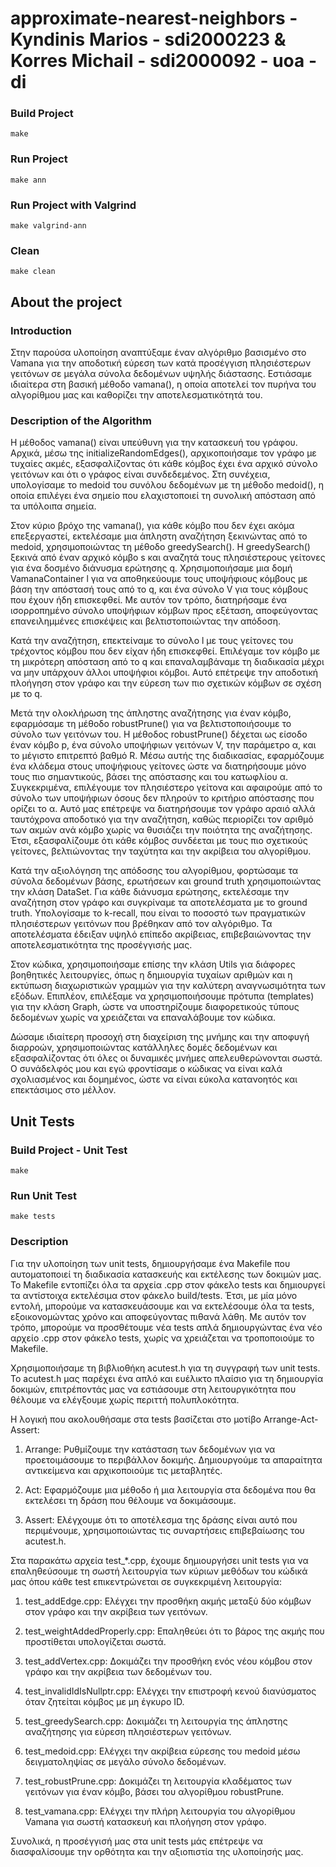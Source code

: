 # approximate-nearest-neighbors - Kyndinis Marios - sdi2000223 & Korres Michail - sdi2000092 - uoa - di

### Build Project
```
make
```

### Run Project
```
make ann
```

### Run Project with Valgrind
```
make valgrind-ann
```

### Clean
```
make clean
```

## About the project

### Introduction

Στην παρούσα υλοποίηση αναπτύξαμε έναν αλγόριθμο βασισμένο στο Vamana για την αποδοτική εύρεση των κατά προσέγγιση πλησιέστερων γειτόνων σε μεγάλα σύνολα δεδομένων υψηλής διάστασης. Εστιάσαμε ιδιαίτερα στη βασική μέθοδο vamana(), η οποία αποτελεί τον πυρήνα του αλγορίθμου μας και καθορίζει την αποτελεσματικότητά του.

### Description of the Algorithm

Η μέθοδος vamana() είναι υπεύθυνη για την κατασκευή του γράφου. Αρχικά, μέσω της initializeRandomEdges(), αρχικοποιήσαμε τον γράφο με τυχαίες ακμές, εξασφαλίζοντας ότι κάθε κόμβος έχει ένα αρχικό σύνολο γειτόνων και ότι ο γράφος είναι συνδεδεμένος. Στη συνέχεια, υπολογίσαμε το medoid του συνόλου δεδομένων με τη μέθοδο medoid(), η οποία επιλέγει ένα σημείο που ελαχιστοποιεί τη συνολική απόσταση από τα υπόλοιπα σημεία.

Στον κύριο βρόχο της vamana(), για κάθε κόμβο που δεν έχει ακόμα επεξεργαστεί, εκτελέσαμε μια άπληστη αναζήτηση ξεκινώντας από το medoid, χρησιμοποιώντας τη μέθοδο greedySearch(). Η greedySearch() ξεκινά από έναν αρχικό κόμβο s και αναζητά τους πλησιέστερους γείτονες για ένα δοσμένο διάνυσμα ερώτησης q. Χρησιμοποιήσαμε μια δομή VamanaContainer l για να αποθηκεύουμε τους υποψήφιους κόμβους με βάση την απόστασή τους από το q, και ένα σύνολο V για τους κόμβους που έχουν ήδη επισκεφθεί. Με αυτόν τον τρόπο, διατηρήσαμε ένα ισορροπημένο σύνολο υποψήφιων κόμβων προς εξέταση, αποφεύγοντας επανειλημμένες επισκέψεις και βελτιστοποιώντας την απόδοση.

Κατά την αναζήτηση, επεκτείναμε το σύνολο l με τους γείτονες του τρέχοντος κόμβου που δεν είχαν ήδη επισκεφθεί. Επιλέγαμε τον κόμβο με τη μικρότερη απόσταση από το q και επαναλαμβάναμε τη διαδικασία μέχρι να μην υπάρχουν άλλοι υποψήφιοι κόμβοι. Αυτό επέτρεψε την αποδοτική πλοήγηση στον γράφο και την εύρεση των πιο σχετικών κόμβων σε σχέση με το q.

Μετά την ολοκλήρωση της άπληστης αναζήτησης για έναν κόμβο, εφαρμόσαμε τη μέθοδο robustPrune() για να βελτιστοποιήσουμε το σύνολο των γειτόνων του. Η μέθοδος robustPrune() δέχεται ως είσοδο έναν κόμβο p, ένα σύνολο υποψήφιων γειτόνων V, την παράμετρο α, και το μέγιστο επιτρεπτό βαθμό R. Μέσω αυτής της διαδικασίας, εφαρμόζουμε ένα κλάδεμα στους υποψήφιους γείτονες ώστε να διατηρήσουμε μόνο τους πιο σημαντικούς, βάσει της απόστασης και του κατωφλίου α. Συγκεκριμένα, επιλέγουμε τον πλησιέστερο γείτονα και αφαιρούμε από το σύνολο των υποψήφιων όσους δεν πληρούν το κριτήριο απόστασης που ορίζει το α. Αυτό μας επέτρεψε να διατηρήσουμε τον γράφο αραιό αλλά ταυτόχρονα αποδοτικό για την αναζήτηση, καθώς περιορίζει τον αριθμό των ακμών ανά κόμβο χωρίς να θυσιάζει την ποιότητα της αναζήτησης. Έτσι, εξασφαλίζουμε ότι κάθε κόμβος συνδέεται με τους πιο σχετικούς γείτονες, βελτιώνοντας την ταχύτητα και την ακρίβεια του αλγορίθμου.

Κατά την αξιολόγηση της απόδοσης του αλγορίθμου, φορτώσαμε τα σύνολα δεδομένων βάσης, ερωτήσεων και ground truth χρησιμοποιώντας την κλάση DataSet. Για κάθε διάνυσμα ερώτησης, εκτελέσαμε την αναζήτηση στον γράφο και συγκρίναμε τα αποτελέσματα με το ground truth. Υπολογίσαμε το k-recall, που είναι το ποσοστό των πραγματικών πλησιέστερων γειτόνων που βρέθηκαν από τον αλγόριθμο. Τα αποτελέσματα έδειξαν υψηλό επίπεδο ακρίβειας, επιβεβαιώνοντας την αποτελεσματικότητα της προσέγγισής μας.

Στον κώδικα, χρησιμοποιήσαμε επίσης την κλάση Utils για διάφορες βοηθητικές λειτουργίες, όπως η δημιουργία τυχαίων αριθμών και η εκτύπωση διαχωριστικών γραμμών για την καλύτερη αναγνωσιμότητα των εξόδων. Επιπλέον, επιλέξαμε να χρησιμοποιήσουμε πρότυπα (templates) για την κλάση Graph, ώστε να υποστηρίζουμε διαφορετικούς τύπους δεδομένων χωρίς να χρειάζεται να επαναλάβουμε τον κώδικα.

Δώσαμε ιδιαίτερη προσοχή στη διαχείριση της μνήμης και την αποφυγή διαρροών, χρησιμοποιώντας κατάλληλες δομές δεδομένων και εξασφαλίζοντας ότι όλες οι δυναμικές μνήμες απελευθερώνονται σωστά. Ο συνάδελφός μου και εγώ φροντίσαμε ο κώδικας να είναι καλά σχολιασμένος και δομημένος, ώστε να είναι εύκολα κατανοητός και επεκτάσιμος στο μέλλον.

## Unit Tests
### Build Project - Unit Test
```
make
```

### Run Unit Test
```
make tests
```
### Description

Για την υλοποίηση των unit tests, δημιουργήσαμε ένα Makefile που αυτοματοποιεί τη διαδικασία κατασκευής και εκτέλεσης των δοκιμών μας. Το Makefile εντοπίζει όλα τα αρχεία .cpp στον φάκελο tests και δημιουργεί τα αντίστοιχα εκτελέσιμα στον φάκελο build/tests. Έτσι, με μία μόνο εντολή, μπορούμε να κατασκευάσουμε και να εκτελέσουμε όλα τα tests, εξοικονομώντας χρόνο και αποφεύγοντας πιθανά λάθη. Με αυτόν τον τρόπο, μπορούμε να προσθέτουμε νέα tests απλά δημιουργώντας ένα νέο αρχείο .cpp στον φάκελο tests, χωρίς να χρειάζεται να τροποποιούμε το Makefile.

Χρησιμοποιήσαμε τη βιβλιοθήκη acutest.h για τη συγγραφή των unit tests. Το acutest.h μας παρέχει ένα απλό και ευέλικτο πλαίσιο για τη δημιουργία δοκιμών, επιτρέποντάς μας να εστιάσουμε στη λειτουργικότητα που θέλουμε να ελέγξουμε χωρίς περιττή πολυπλοκότητα.

Η λογική που ακολουθήσαμε στα tests βασίζεται στο μοτίβο Arrange-Act-Assert:

1. Arrange: Ρυθμίζουμε την κατάσταση των δεδομένων για να προετοιμάσουμε το περιβάλλον δοκιμής. Δημιουργούμε τα απαραίτητα αντικείμενα και αρχικοποιούμε τις μεταβλητές.

2. Act: Εφαρμόζουμε μια μέθοδο ή μια λειτουργία στα δεδομένα που θα εκτελέσει τη δράση που θέλουμε να δοκιμάσουμε.

3. Assert: Ελέγχουμε ότι το αποτέλεσμα της δράσης είναι αυτό που περιμένουμε, χρησιμοποιώντας τις συναρτήσεις επιβεβαίωσης του acutest.h.

Στα παρακάτω αρχεία test_*.cpp, έχουμε δημιουργήσει unit tests για να επαληθεύσουμε τη σωστή λειτουργία των κύριων μεθόδων του κώδικά μας όπου κάθε test επικεντρώνεται σε συγκεκριμένη λειτουργία:
1. test_addEdge.cpp: Ελέγχει την προσθήκη ακμής μεταξύ δύο κόμβων στον γράφο και την ακρίβεια των γειτόνων.

2. test_weightAddedProperly.cpp: Επαληθεύει ότι το βάρος της ακμής που προστίθεται υπολογίζεται σωστά.

3. test_addVertex.cpp: Δοκιμάζει την προσθήκη ενός νέου κόμβου στον γράφο και την ακρίβεια των δεδομένων του.

4. test_invalidIdIsNullptr.cpp: Ελέγχει την επιστροφή κενού διανύσματος όταν ζητείται κόμβος με μη έγκυρο ID.

5. test_greedySearch.cpp: Δοκιμάζει τη λειτουργία της άπληστης αναζήτησης για εύρεση πλησιέστερων γειτόνων.

6. test_medoid.cpp: Ελέγχει την ακρίβεια εύρεσης του medoid μέσω δειγματοληψίας σε μεγάλο σύνολο δεδομένων.

7. test_robustPrune.cpp: Δοκιμάζει τη λειτουργία κλαδέματος των γειτόνων για έναν κόμβο, βάσει του αλγορίθμου robustPrune.

8. test_vamana.cpp: Ελέγχει την πλήρη λειτουργία του αλγορίθμου Vamana για σωστή κατασκευή και πλοήγηση στον γράφο.

Συνολικά, η προσέγγισή μας στα unit tests μάς επέτρεψε να διασφαλίσουμε την ορθότητα και την αξιοπιστία της υλοποίησής μας. 
